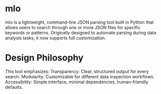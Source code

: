# mlo
mlo is a lightweight, command-line JSON parsing tool built in Python that allows users to search through one or more JSON files for specific keywords or patterns. Originally designed to automate parsing during data analysis tasks, it now supports full customization. 

# Design Philosophy
This tool emphasizes:
Transparency: Clear, structured output for every search.
Modularity: Customizable for different data inspection workflows.
Accessibility: Simple interface, minimal dependencies, human-friendly defaults.
